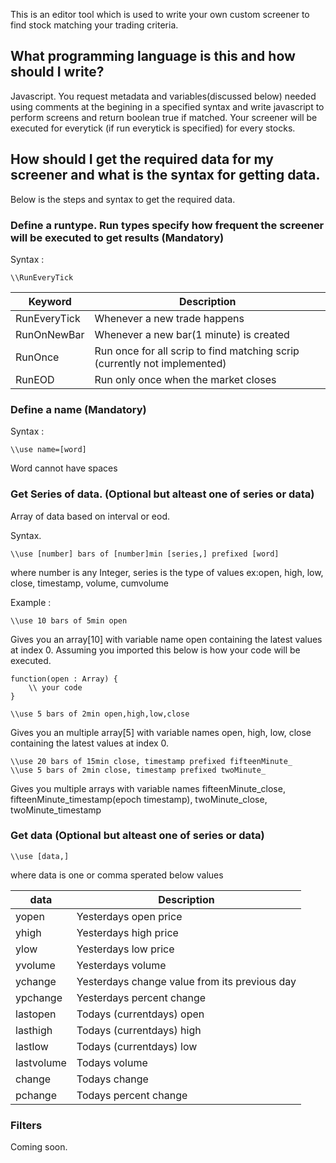 This is an editor tool which is used to write your own custom screener to find stock matching your trading criteria.

## What programming language is this and how should I write?

Javascript. You request metadata and variables(discussed below) needed using comments at the begining in a specified syntax and write javascript to perform screens and return boolean true if matched. Your screener will be executed for everytick (if run everytick is specified) for every stocks.


## How should I get the required data for my screener and what is the syntax for getting data.


Below is the steps and syntax to get the required data.

### Define a runtype. Run types specify how frequent the screener will be executed to get results (Mandatory)

Syntax :

```
\\RunEveryTick
```

| Keyword      | Description                                                               |
|--------------|---------------------------------------------------------------------------|
| RunEveryTick | Whenever a new trade happens                                              |
| RunOnNewBar  | Whenever a new bar(1 minute) is created                                   |
| RunOnce      | Run once for all scrip to find matching scrip (currently not implemented) |
| RunEOD       | Run only once when the market closes                                      |


### Define a name (Mandatory)

Syntax :

```
\\use name=[word]
```

Word cannot have spaces


### Get Series of data. (Optional but alteast one of series or data)

Array of data based on interval or eod.

Syntax.

```
\\use [number] bars of [number]min [series,] prefixed [word]
```
where number is any Integer, series is the type of values ex:open, high, low, close, timestamp, volume, cumvolume

Example :

```
\\use 10 bars of 5min open
```

Gives you an array[10] with variable name open containing the latest values at index 0. Assuming you imported this below is how your code will be executed.

```
function(open : Array) {
	\\ your code
}
```

```
\\use 5 bars of 2min open,high,low,close
```

Gives you an multiple array[5] with variable names open, high, low, close containing the latest values at index 0.

```
\\use 20 bars of 15min close, timestamp prefixed fifteenMinute_
\\use 5 bars of 2min close, timestamp prefixed twoMinute_
```
Gives you multiple arrays with variable names fifteenMinute_close, fifteenMinute_timestamp(epoch timestamp), twoMinute_close, twoMinute_timestamp


### Get data (Optional but alteast one of series or data)

```
\\use [data,]
```

where data is one or comma sperated below values

| data    | Description                                   |
|------------|-----------------------------------------------|
| yopen      | Yesterdays open price                         |
| yhigh      | Yesterdays high price                         |
| ylow       | Yesterdays low price                          |
| yvolume    | Yesterdays volume                             |
| ychange    | Yesterdays change value from its previous day |
| ypchange   | Yesterdays percent change                     |
| lastopen   | Todays (currentdays) open                     |
| lasthigh   | Todays (currentdays) high                     |
| lastlow    | Todays (currentdays) low                      |
| lastvolume | Todays volume                                 |
| change     | Todays change                                 |
| pchange    | Todays percent change                         |


### Filters

Coming soon.